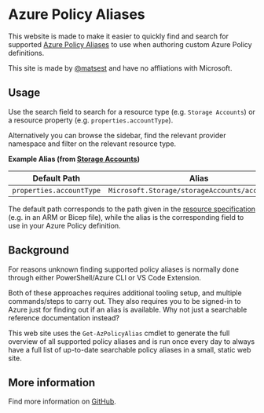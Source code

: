 # Azure Policy Aliases

This website is made to make it easier to quickly find and search for supported [Azure Policy Aliases](https://docs.microsoft.com/en-us/azure/governance/policy/concepts/definition-structure#aliases) to use when authoring custom Azure Policy definitions.

This site is made by [@matsest](https://github.com/matsest) and have no affliations with Microsoft.

## Usage

Use the search field to search for a resource type (e.g. `Storage Accounts`) or a resource property (e.g. `properties.accountType`).

Alternatively you can browse the sidebar, find the relevant provider namespace and filter on the relevant resource type.

**Example Alias (from [Storage Accounts](Microsoft.Storage/storageAccounts))**

| Default Path             | Alias                                           |
| ------------------------ | ----------------------------------------------- |
| `properties.accountType` | `Microsoft.Storage/storageAccounts/accountType` |

The default path corresponds to the path given in the [resource specification](https://docs.microsoft.com/en-us/azure/templates/microsoft.storage/storageaccounts?tabs=bicep) (e.g. in an ARM or Bicep file), while the alias is the corresponding field to use in your Azure Policy definition.

## Background

For reasons unknown finding supported policy aliases is normally done through either PowerShell/Azure CLI or VS Code Extension.

Both of these approaches requires additional tooling setup, and multiple commands/steps to carry out. They also requires you to be signed-in to Azure just for finding out if an alias is available. Why not just a searchable reference documentation instead?

This web site uses the `Get-AzPolicyAlias` cmdlet to generate the full overview of all supported policy aliases and is run once every day to always have a full list of up-to-date searchable policy aliases in a small, static web site.

## More information

Find more information on [GitHub](https://github.com/matsest/az-policy-alias).
